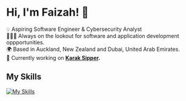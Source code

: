 # Hi, I'm Faizah! 👋 <br>

💡 Aspiring Software Engineer & Cybersecurity Analyst <br>
👩🏻‍💻 Always on the lookout for software and application development oppportunities. <br>
🌍 Based in Auckland, New Zealand and Dubai, United Arab Emirates. <br>
🔨 Currently working on <strong> [Karak Sipper](https://karaksipper.app/). </strong> 

## My Skills
[![My Skills](https://skillicons.dev/icons?i=html,react,css,js,py,django,java,cs,cpp,kotlin,swift,maven,spring,php,mysql,sqlite,nodejs,flutter,wordpress,vscode,visualstudio,unity,blender,ps,ai,pr,discord,github,git)](https://skillicons.dev)






